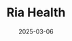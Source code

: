 ---  
layout: startup_page  
title: "Ria Health"  
id: "riahealth.com"  
permalink: "/riahealthriahealth.com03062025/"  
website: "https://www.riahealth.com/"  
funding_round: "Series B"  
funding_amount: ""  
investors: "Peloton Equity, LLC, SV Health Investors, BPEA Private Equity, SOSV"  
about: "Ria Health is a telehealth provider offering evidence-based alcohol use disorder (AUD) treatment. They combine medication assisted treatment, behavioral therapy, and coaching to help patients reduce or abstain from alcohol consumption. Ria Health aims to provide accessible and effective AUD treatment through a patient-focused approach."  
markets: "Healthtech, Medical"  
hq: "San Francisco, California, United States"  
founded_year: "2013"  
linkedin: "https://www.linkedin.com/company/riahealth"  
twitter: "https://twitter.com/RiaHealthSF"  
instagram: ""  
facebook: "https://www.facebook.com/riahealth"  
crunchbase: "https://www.crunchbase.com/organization/dxrx-medical"  
pitchbook: "https://pitchbook.com/profiles/company/169299-73"  

date_display: "06-Mar-2025"  
date: "2025-03-06"

# SEO Optimization  
meta_title: "Ria Health - Series B"  
meta_description: "Ria Health, Ria Health is a telehealth provider offering evidence-based alcohol use disorder (AUD) treatment. They combine medication assisted treatment, behavior..."  
meta_keywords: "Ria Health, Healthtech, Medical, Series B funding"  
canonical_url: "https://startup.projectstartups.com/riahealthriahealth.com03062025/"  
---
